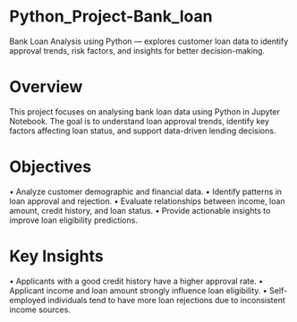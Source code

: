 # Python_Project-Bank_loan
Bank Loan Analysis using Python — explores customer loan data to identify approval trends, risk factors, and insights for better decision-making.

# Overview
This project focuses on analysing bank loan data using Python in Jupyter Notebook.
The goal is to understand loan approval trends, identify key factors affecting loan status, and support data-driven lending decisions.

# Objectives
•	Analyze customer demographic and financial data.
•	Identify patterns in loan approval and rejection.
•	Evaluate relationships between income, loan amount, credit history, and loan status.
•	Provide actionable insights to improve loan eligibility predictions.

# Key Insights
•	Applicants with a good credit history have a higher approval rate.
•	Applicant income and loan amount strongly influence loan eligibility.
•	Self-employed individuals tend to have more loan rejections due to inconsistent income sources.

